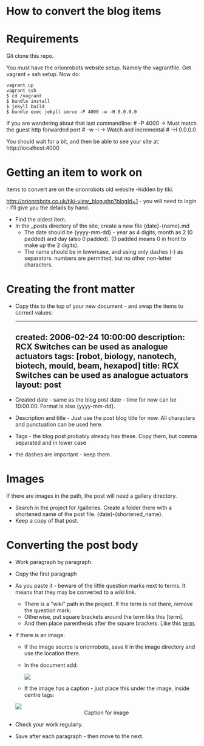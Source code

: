 # How to convert the blog items

# Requirements

Git clone this repo.

You must have the orionrobots website setup. Namely the vagrantfile.
Get vagrant + ssh setup.
Now do:

    vagrant up
    vagrant ssh
    $ cd /vagrant
    $ bundle install
    $ jekyll build
    $ bundle exec jekyll serve -P 4000 -w -H 0.0.0.0

If you are wandering about that last commandline:
    # -P 4000 -> Must match the guest http forwarded port
    # -w -I   -> Watch and incremental
    # -H 0.0.0.0

You should wait for a bit, and then be able to see your site at: http://localhost:4000

# Getting an item to work on

Items to convert are on the orionrobots old website -hidden by tiki.

http://orionrobots.co.uk/tiki-view_blog.php?blogId=1 - you will need to login - I'll give you the details by hand.

* Find the oldest item.
* In the _posts directory of the site, create a new file {date}-{name}.md
    * The date should be {yyyy-mm-dd} - year as 4 digits, month as 2 (0 padded) and day (also 0 padded). (0 padded means 0 in front to make up the 2 digits).
    * The name should be in lowercase, and using only dashes (-) as separators. numbers are permitted, but no other non-letter characters.

# Creating the front matter

* Copy this to the top of your new document - and swap the items to correct values:

    ---
    created: 2006-02-24 10:00:00
    description: RCX Switches can be used as analogue actuators
    tags: [robot, biology, nanotech, biotech, mould, beam, hexapod]
    title: RCX Switches can be used as analogue actuators
    layout: post
    ---

* Created date - same as the blog post date - time for now can be 10:00:00.  Format is also {yyyy-mm-dd}.
* Description and title - Just use the post blog title for now. All characters and punctuation can be used here.
* Tags - the blog post probably already has these. Copy them, but comma separated and in lower case
* the dashes are important - keep them.

# Images

If there are images in the path, the post will need a gallery directory.

* Search in the project for /galleries. Create a folder there with a shortened name of the post file. {date}-{shortened_name}.
* Keep a copy of that post.

# Converting the post body

* Work paragraph by paragraph.
* Copy the first paragraph
* As you paste it - beware of the little question marks next to terms. It means that they may be converted to a wiki link. 
    * There is a "wiki" path in the project. If the term is not there, remove the question mark.
    * Otherwise, put square brackets around the term like this [term].
    * And then place parenthesis after the square brackets. Like this [term](/wiki/term.html).
* If there is an image:
    * If the image source is orionrobots, save it in the image directory and use the location there.
    * In the document add:

        <img src="{image_path}">
    
    * If the image has a caption - just place this under the image, inside centre tags:

    <img src="{image_path}">

    <center>Caption for image</center>


* Check your work regularly.
* Save after each paragraph - then move to the next.